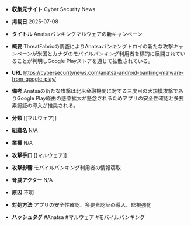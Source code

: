 - **収集元サイト**
Cyber Security News

- **掲載日**
2025-07-08

- **タイトル**
Anatsaバンキングマルウェアの新キャンペーン

- **概要**
ThreatFabricの調査によりAnatsaバンキングトロイの新たな攻撃キャンペーンが米国とカナダのモバイルバンキング利用者を標的に展開されていることが判明しGoogle Playストアを通じて拡散されている。

- **URL**
https://cybersecuritynews.com/anatsa-android-banking-malware-from-google-play/

- **備考**
Anatsaの新たな攻撃は北米金融機関に対する三度目の大規模攻撃でありGoogle Play経由の感染拡大が懸念されるためアプリの安全性確認と多要素認証の導入が推奨される。

- **分類**
[[マルウェア]]

- **組織名**
N/A

- **業種**
N/A

- **攻撃手口**
[[マルウェア]]

- **攻撃影響**
モバイルバンキング利用者の情報窃取

- **脅威アクター**
N/A

- **原因**
不明

- **対処方法**
アプリの安全性確認、多要素認証の導入、監視強化

- **ハッシュタグ**
#Anatsa #マルウェア #モバイルバンキング
